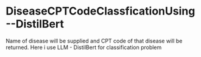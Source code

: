 # DiseaseCPTCodeClassficationUsing--DistilBert
Name of disease will be supplied and CPT code of that disease will be returned. Here i use LLM - DistilBert for classification problem
